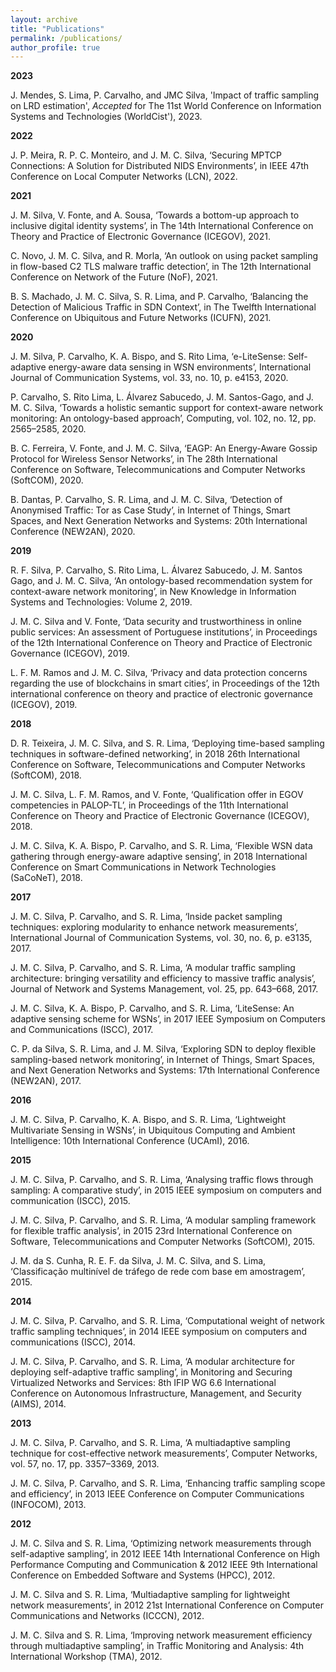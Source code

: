 ```yaml
---
layout: archive
title: "Publications"
permalink: /publications/
author_profile: true
---
```


**2023**

J. Mendes, S. Lima, P. Carvalho, and JMC Silva, 'Impact of traffic sampling on LRD estimation', *Accepted* for The 11st World Conference on Information Systems and Technologies (WorldCist'), 2023. 

**2022**

J. P. Meira, R. P. C. Monteiro, and J. M. C. Silva, ‘Securing MPTCP Connections: A Solution for Distributed NIDS Environments’, in IEEE 47th Conference on Local Computer Networks (LCN), 2022.


**2021**

J. M. Silva, V. Fonte, and A. Sousa, ‘Towards a bottom-up approach to inclusive digital identity systems’, in The 14th International Conference on Theory and Practice of Electronic Governance (ICEGOV), 2021.

C. Novo, J. M. C. Silva, and R. Morla, ‘An outlook on using packet sampling in flow-based C2 TLS malware traffic detection’, in The 12th International Conference on Network of the Future (NoF), 2021.

B. S. Machado, J. M. C. Silva, S. R. Lima, and P. Carvalho, ‘Balancing the Detection of Malicious Traffic in SDN Context’, in The Twelfth International Conference on Ubiquitous and Future Networks (ICUFN), 2021.

**2020**

J. M. Silva, P. Carvalho, K. A. Bispo, and S. Rito Lima, ‘e-LiteSense: Self-adaptive energy-aware data sensing in WSN environments’, International Journal of Communication Systems, vol. 33, no. 10, p. e4153, 2020.

P. Carvalho, S. Rito Lima, L. Álvarez Sabucedo, J. M. Santos-Gago, and J. M. C. Silva, ‘Towards a holistic semantic support for context-aware network monitoring: An ontology-based approach’, Computing, vol. 102, no. 12, pp. 2565–2585, 2020.

B. C. Ferreira, V. Fonte, and J. M. C. Silva, ‘EAGP: An Energy-Aware Gossip Protocol for Wireless Sensor Networks’, in The 28th International Conference on Software, Telecommunications and Computer Networks (SoftCOM), 2020.

B. Dantas, P. Carvalho, S. R. Lima, and J. M. C. Silva, ‘Detection of Anonymised Traffic: Tor as Case Study’, in Internet of Things, Smart Spaces, and Next Generation Networks and Systems: 20th International Conference (NEW2AN), 2020.

**2019**

R. F. Silva, P. Carvalho, S. Rito Lima, L. Álvarez Sabucedo, J. M. Santos Gago, and J. M. C. Silva, ‘An ontology-based recommendation system for context-aware network monitoring’, in New Knowledge in Information Systems and Technologies: Volume 2, 2019.

J. M. C. Silva and V. Fonte, ‘Data security and trustworthiness in online public services: An assessment of Portuguese institutions’, in Proceedings of the 12th International Conference on Theory and Practice of Electronic Governance (ICEGOV), 2019.

L. F. M. Ramos and J. M. C. Silva, ‘Privacy and data protection concerns regarding the use of blockchains in smart cities’, in Proceedings of the 12th international conference on theory and practice of electronic governance (ICEGOV), 2019.

**2018**

D. R. Teixeira, J. M. C. Silva, and S. R. Lima, ‘Deploying time-based sampling techniques in software-defined networking’, in 2018 26th International Conference on Software, Telecommunications and Computer Networks (SoftCOM), 2018.

J. M. C. Silva, L. F. M. Ramos, and V. Fonte, ‘Qualification offer in EGOV competencies in PALOP-TL’, in Proceedings of the 11th International Conference on Theory and Practice of Electronic Governance (ICEGOV), 2018.

J. M. C. Silva, K. A. Bispo, P. Carvalho, and S. R. Lima, ‘Flexible WSN data gathering through energy-aware adaptive sensing’, in 2018 International Conference on Smart Communications in Network Technologies (SaCoNeT), 2018.

**2017**

J. M. C. Silva, P. Carvalho, and S. R. Lima, ‘Inside packet sampling techniques: exploring modularity to enhance network measurements’, International Journal of Communication Systems, vol. 30, no. 6, p. e3135, 2017.

J. M. C. Silva, P. Carvalho, and S. R. Lima, ‘A modular traffic sampling architecture: bringing versatility and efficiency to massive traffic analysis’, Journal of Network and Systems Management, vol. 25, pp. 643–668, 2017.

J. M. C. Silva, K. A. Bispo, P. Carvalho, and S. R. Lima, ‘LiteSense: An adaptive sensing scheme for WSNs’, in 2017 IEEE Symposium on Computers and Communications (ISCC), 2017.

C. P. da Silva, S. R. Lima, and J. M. Silva, ‘Exploring SDN to deploy flexible sampling-based network monitoring’, in Internet of Things, Smart Spaces, and Next Generation Networks and Systems: 17th International Conference (NEW2AN), 2017.

**2016**

J. M. C. Silva, P. Carvalho, K. A. Bispo, and S. R. Lima, ‘Lightweight Multivariate Sensing in WSNs’, in Ubiquitous Computing and Ambient Intelligence: 10th International Conference (UCAmI), 2016.

**2015**

J. M. C. Silva, P. Carvalho, and S. R. Lima, ‘Analysing traffic flows through sampling: A comparative study’, in 2015 IEEE symposium on computers and communication (ISCC), 2015.

J. M. C. Silva, P. Carvalho, and S. R. Lima, ‘A modular sampling framework for flexible traffic analysis’, in 2015 23rd International Conference on Software, Telecommunications and Computer Networks (SoftCOM), 2015.

J. M. da S. Cunha, R. E. F. da Silva, J. M. C. Silva, and S. Lima, ‘Classificação multinível de tráfego de rede com base em amostragem’, 2015.

**2014**

J. M. C. Silva, P. Carvalho, and S. R. Lima, ‘Computational weight of network traffic sampling techniques’, in 2014 IEEE symposium on computers and communications (ISCC), 2014.

J. M. C. Silva, P. Carvalho, and S. R. Lima, ‘A modular architecture for deploying self-adaptive traffic sampling’, in Monitoring and Securing Virtualized Networks and Services: 8th IFIP WG 6.6 International Conference on Autonomous Infrastructure, Management, and Security (AIMS), 2014.

**2013**

J. M. C. Silva, P. Carvalho, and S. R. Lima, ‘A multiadaptive sampling technique for cost-effective network measurements’, Computer Networks, vol. 57, no. 17, pp. 3357–3369, 2013.

J. M. C. Silva, P. Carvalho, and S. R. Lima, ‘Enhancing traffic sampling scope and efficiency’, in 2013 IEEE Conference on Computer Communications (INFOCOM), 2013.

**2012**

J. M. C. Silva and S. R. Lima, ‘Optimizing network measurements through self-adaptive sampling’, in 2012 IEEE 14th International Conference on High Performance Computing and Communication & 2012 IEEE 9th International Conference on Embedded Software and Systems (HPCC), 2012.

J. M. C. Silva and S. R. Lima, ‘Multiadaptive sampling for lightweight network measurements’, in 2012 21st International Conference on Computer Communications and Networks (ICCCN), 2012.

J. M. C. Silva and S. R. Lima, ‘Improving network measurement efficiency through multiadaptive sampling’, in Traffic Monitoring and Analysis: 4th International Workshop (TMA), 2012.